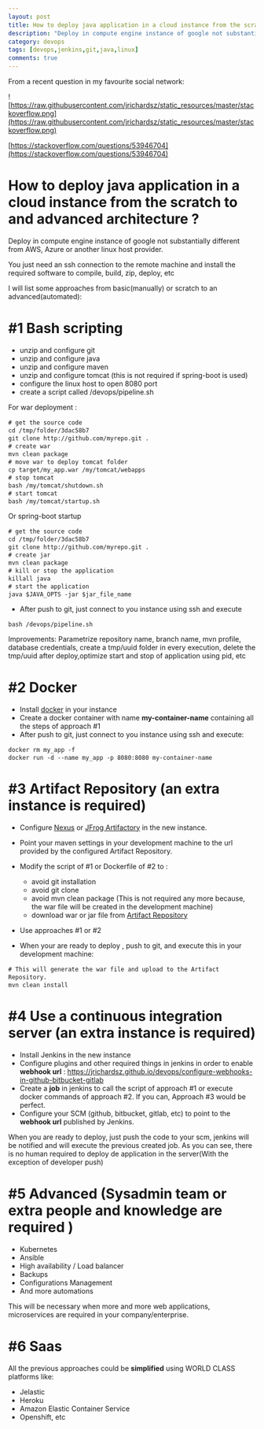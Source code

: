 ```yaml
---
layout: post
title: How to deploy java application in a cloud instance from the scratch to an advanced architecture ?
description: "Deploy in compute engine instance of google not substantially different from AWS, Azure or another linux host provider"
category: devops
tags: [devops,jenkins,git,java,linux]
comments: true  
---
```


From a recent question in my favourite social network:

![https://raw.githubusercontent.com/jrichardsz/static_resources/master/stackoverflow.png](https://raw.githubusercontent.com/jrichardsz/static_resources/master/stackoverflow.png)

[https://stackoverflow.com/questions/53946704](https://stackoverflow.com/questions/53946704)

# How to deploy java application in a cloud instance from the scratch to and advanced architecture ?

Deploy in compute engine instance of google not substantially different from AWS, Azure or another linux host provider. 

You just need an ssh connection to the remote machine and install the required software to compile, build, zip, deploy, etc

I will list some approaches from basic(manually) or scratch to an advanced(automated):

# #1 Bash scripting

- unzip and configure git
- unzip and configure java
- unzip and configure maven
- unzip and configure tomcat (this is not required if spring-boot is used)
- configure the linux host to open 8080 port
- create a script called /devops/pipeline.sh 

For war deployment :

<b></b>

    # get the source code
    cd /tmp/folder/3dac58b7
    git clone http://github.com/myrepo.git .
    # create war
    mvn clean package
    # move war to deploy tomcat folder
    cp target/my_app.war /my/tomcat/webapps
    # stop tomcat
    bash /my/tomcat/shutdown.sh
    # start tomcat
    bash /my/tomcat/startup.sh

<b></b>

Or spring-boot startup

<b></b>

    # get the source code
    cd /tmp/folder/3dac58b7
    git clone http://github.com/myrepo.git .
    # create jar
    mvn clean package
    # kill or stop the application
    killall java
    # start the application
    java $JAVA_OPTS -jar $jar_file_name

<b></b>

- After push to git, just connect to you instance using ssh and execute

<b></b>

    bash /devops/pipeline.sh

Improvements: Parametrize repository name, branch name, mvn profile, database credentials, create a tmp/uuid folder in every execution, delete the tmp/uuid after deploy,optimize start and stop of application using pid, etc

# #2 Docker

- Install [docker](https://docs.docker.com/install/linux/docker-ce/ubuntu/#install-using-the-repository) in your instance
- Create a docker container with name **my-container-name** containing all the steps of approach #1 
- After push to git, just connect to you instance using ssh and execute:

<b></b>

    docker rm my_app -f
    docker run -d --name my_app -p 8080:8080 my-container-name

# #3 Artifact Repository (an extra instance is required)

- Configure [Nexus](https://www.sonatype.com/download-oss-sonatype) or [JFrog Artifactory](https://jfrog.com/open-source/#artifactory) in the new instance.

- Point your maven settings in  your development machine  to the url provided by the configured Artifact Repository.

- Modify the script of #1 or Dockerfile of #2 to :
  - avoid git installation
  - avoid git clone
  - avoid mvn clean package (This is not required any more because, the war file will be created in the development machine)
  - download war or jar file from [Artifact Repository](https://stackoverflow.com/a/1896110/3957754) 
- Use approaches #1 or #2

- When your are ready to deploy , push to git, and execute this in your development machine:

<b></b>

    # This will generate the war file and upload to the Artifact Repository.
    mvn clean install

# #4 Use a continuous integration server (an extra instance is required)

- Install Jenkins in the new instance
- Configure plugins and other required things in jenkins in order to enable **webhook url** : https://jrichardsz.github.io/devops/configure-webhooks-in-github-bitbucket-gitlab
- Create a **job** in jenkins to call the script of approach #1 or execute docker commands of approach #2. If you can, Approach #3 would be perfect.
- Configure your SCM (github, bitbucket, gitlab, etc) to point to the **webhook url** published by Jenkins.

When you are ready to deploy, just push the code to your scm, jenkins will be notified and will execute the previous created job. As you can see, there is no human required to deploy de application in the server(With the exception of developer push)

# #5 Advanced (Sysadmin team or extra people and knowledge are required )

- Kubernetes
- Ansible
- High availability / Load balancer 
- Backups
- Configurations Management
- And more automations

This will be necessary when more and more web applications, microservices are required in your company/enterprise.

# #6 Saas

All the previous approaches could be **simplified** using WORLD CLASS platforms like:

- Jelastic
- Heroku
- Amazon Elastic Container Service
- Openshift, etc
